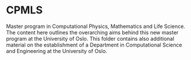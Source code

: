# CPMLS
Master program in Computational Physics, Mathematics and Life Science. The content here outlines the overarching aims 
behind this new master program at the University of Oslo.
This folder contains also additional material on the establishment of a Department in Computational Science and Engineering at the University of Oslo.

